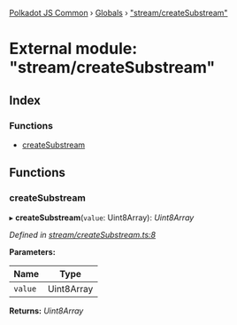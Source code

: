 [Polkadot JS Common](../README.md) › [Globals](../globals.md) › ["stream/createSubstream"](_stream_createsubstream_.md)

# External module: "stream/createSubstream"

## Index

### Functions

* [createSubstream](_stream_createsubstream_.md#createsubstream)

## Functions

###  createSubstream

▸ **createSubstream**(`value`: Uint8Array): *Uint8Array*

*Defined in [stream/createSubstream.ts:8](https://github.com/polkadot-js/common/blob/241febb7/packages/trie-codec/src/stream/createSubstream.ts#L8)*

**Parameters:**

Name | Type |
------ | ------ |
`value` | Uint8Array |

**Returns:** *Uint8Array*
